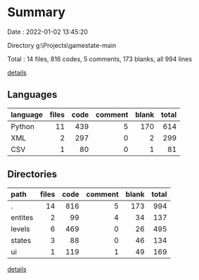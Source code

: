 # Summary

Date : 2022-01-02 13:45:20

Directory g:\Projects\gamestate-main

Total : 14 files,  816 codes, 5 comments, 173 blanks, all 994 lines

[details](details.md)

## Languages
| language | files | code | comment | blank | total |
| :--- | ---: | ---: | ---: | ---: | ---: |
| Python | 11 | 439 | 5 | 170 | 614 |
| XML | 2 | 297 | 0 | 2 | 299 |
| CSV | 1 | 80 | 0 | 1 | 81 |

## Directories
| path | files | code | comment | blank | total |
| :--- | ---: | ---: | ---: | ---: | ---: |
| . | 14 | 816 | 5 | 173 | 994 |
| entites | 2 | 99 | 4 | 34 | 137 |
| levels | 6 | 469 | 0 | 26 | 495 |
| states | 3 | 88 | 0 | 46 | 134 |
| ui | 1 | 119 | 1 | 49 | 169 |

[details](details.md)